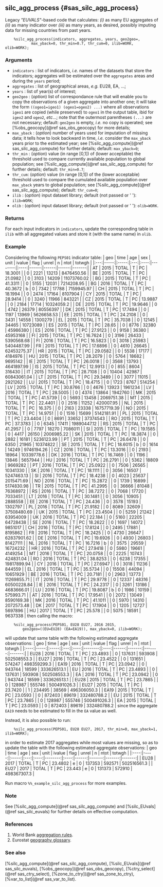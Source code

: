 ## silc_agg_process {#sas_silc_agg_process}
Legacy _"EUVALS"_-based code that calculates: _(i)_ as many EU aggregates of _(ii)_ as many 
indicator over _(iii)_ as many years, as desired, possibly imputing data for missing countries 
from past years. 

~~~sas
	%silc_agg_process(indicators, aggregates, years, geo2geo=, 
			max_yback=0, thr_min=0.7, thr_cum=0, ilib=WORK, olib=WORK);
~~~

### Arguments
* `indicators` : list of indicators, _i.e._ names of the datasets that store the indicators; 
	aggregates will be estimated over the `aggregates` areas and during the `years` period;
* `aggregates` : list of geographical areas, _e.g._ EU28, EA, ...;
* `years` : list of year(s) of interest;
* `geo2geo` : (_option_) list of correspondance rule that will enable you to copy the observations
	of a given aggregate into another one; it will take the form `((ogeo1=igeo1) (ogeo1=ogeo2) ...)`
	where all observations `igeo1` are copied (while preserved) to `ogeo1` in the output table,
	ibid for `igeo2` and `ogeo2`, _etc_...; note that the outermost parentheses `(...)` are not
	necessary; default: `geo2geo` is empty, _i.e._ no copy is operated; see 
	[%obs_geocopy](@ref sas_obs_geocopy) for more details;
* `max_yback` : (_option_) number of years used for imputation of missing data; it tells how 
	to look backward in time, _i.e._ consider the `max_yback` years prior to the estimated 
	year; see [%silc_agg_compute](@ref sas_silc_agg_compute) for further details; default: 
	`max_yback=0`; 
* `thr_min` : (_option_) value (in range [0,1]) of (lower acceptable) the threshold used to 
	compare currently available population to global population; see 
	[%silc_agg_compute](@ref sas_silc_agg_compute) for further details; default: `thr_min=0.7`; 
* `thr_cum`: (_option_) value (in range [0,1]) of the (lower acceptable) threshold used to 
	compare the cumulated available population over `max_yback` years to global population; 
	see [%silc_agg_compute](@ref sas_silc_agg_compute); default: `thr_cum=0`; 
* `ilib` : (_option_) input dataset library; default (not passed or ' '): `ilib=WORK`;
* `olib` : (_option_) input dataset library; default (not passed or ' '): `olib=WORK`.

### Returns
For each input indicators in `indicators`, update the corresponding table in `ilib` with all 
aggregated values and store it (with the same name) in `olib`. 

### Example
Considering the following `PEPS01` indicator table:
| geo | time | age   | sex | unit | ivalue  | flag | unrel | n     | ntot  | totwgh |
|:---:|-----:|:-----:|:---:|:----:|--------:|:----:|------:|------:|------:|-------:| 
| AT  | 2015 | TOTAL | T   | PC   | 18.3001 |      | 0     | 2221  | 13213 | 8476450.56  |
| BE  | 2015 | TOTAL | T   | PC   | 21.0982 |      | 0     | 3103  | 14209 | 11073760.02 |
| BG  | 2015 | TOTAL | T   | PC   | 41.3311 |      | 0     | 5155  | 12031 | 7214208.95 |
| BG  | 2016 | TOTAL | T   | PC   | 40.3672 | b    | 0     | 7342  | 17788 | 7159945.97 |
| CH  | 2015 | TOTAL | T   | PC   | 18.1994 |      | 0     | 2474  | 17164 | 8107904 |
| CY  | 2015 | TOTAL | T   | PC   | 28.9414 |      | 0     | 3240  | 11966 | 843221 |
| CZ  | 2015 | TOTAL | T   | PC   | 13.9887 |      | 0     | 2184  | 17714 | 10324059.2 |
| DE  | 2015 | TOTAL | T   | PC   | 19.9646 |      | 0     | 4742  | 26379 | 80556397   |
| DK  | 2015 | TOTAL | T   | PC   | 17.7494 |      | 0     | 1197  | 13969 | 5626658.53 |
| EE  | 2015 | TOTAL | T   | PC   | 24.2108 |      | 0     | 3431  | 14558 | 1300279 |
| EL  | 2015 | TOTAL | T   | PC   | 35.7038 |      | 0     | 12145 | 34465 | 10723089 |
| ES  | 2015 | TOTAL | T   | PC   | 28.65 	|      | 0     | 8776  | 32380 | 45986380 |
| ES  | 2016 | TOTAL | T   | PC   | 27.9123 |      | 0     | 9158  | 36380 | 45953168 |
| FI  | 2015 | TOTAL | T   | PC   | 16.7624 |      | 0     | 3196  | 26433 | 5390568.68 |
| FI  | 2016 | TOTAL | T   | PC   | 16.5823 |      | 0     | 3018  | 25983 | 5404487.99  |
| FR  | 2015 | TOTAL | T   | PC   | 17.6896 |      | 0     | 4610  | 26645 | 62453275.37 |
| HR  | 2015 | TOTAL | T   | PC   | 29.0582 |      | 0     | 5538  | 17177 | 4184976 |
| HU  | 2015 | TOTAL | T   | PC   | 28.2079 |      | 0     | 5764  | 18682 | 9695142 |
| IE  | 2015 | TOTAL | T   | PC   | 26.0018 |      | 0     | 3568  | 13793 | 4641897.99 |
| IS  | 2015 | TOTAL | T   | PC   | 12.9913 |      | 0     | 855   | 8604  | 316430 |
| IT  | 2015 | TOTAL | T   | PC   | 28.7108 |      | 0     | 10404 | 42987 | 60843061.04 |
| LT  | 2015 | TOTAL | T   | PC   | 29.3489 |      | 0     | 3077  | 11015 | 2921262      |
| LU  | 2015 | TOTAL | T   | PC   | 18.4715 |      | 0     | 1723  | 8767  | 514254 |
| LV  | 2015 | TOTAL | T   | PC   | 30.8766 |      | 0     | 4676  | 13923 | 1961234 |
| LV  | 2016 | TOTAL | T   | PC   | 28.5005 |      | 0     | 4374  | 13864 | 1942760 |
| MK  | 2015 | TOTAL | T   | PC   | 41.5739 |      | 0     | 5693  | 13458 | 2069751.38 |
| MT  | 2015 | TOTAL | T   | PC   | 22.4401 |      | 0     | 2516  | 11252 | 420007.95 |
| NL  | 2015 | TOTAL | T   | PC   | 16.375  |      | 0     | 2163  | 23338 | 16757719.39 |
| NO  | 2015 | TOTAL | T   | PC   | 14.9751 |      | 0     | 1516  | 15699 | 5142181.91  |
| PL  | 2015 | TOTAL | T   | PC   | 23.4404 |      | 0     | 8691  | 33652 | 37374543 |
| RO  | 2015 | TOTAL | T   | PC   | 37.3783 |      | 0     | 6345  | 17411 | 19890447.12 |
| RS  | 2015 | TOTAL | T   | PC   | 41.2957 |      | 0     | 7797  | 18270 | 7086011 |
| SI  | 2015 | TOTAL | T   | PC   | 19.1585 |      | 0     | 4417  | 26150 | 2006985.22 |
| SK  | 2015 | TOTAL | T   | PC   | 18.3874 |      | 0     | 2882  | 16181 | 5236123.99 |
| PT  | 2015 | TOTAL | T   | PC   | 26.6478 |      | 0     | 6350  | 21965 | 10374822 |
| SE  | 2015 | TOTAL | T   | PC   | 18.6015 | b    | 0     | 1614  | 14249 | 9746194.26 |
| CZ  | 2016 | TOTAL | T   | PC   | 13.3016 |      | 0     | 2193  | 18964 | 10339778.6 |
| DK  | 2016 | TOTAL | T   | PC   | 16.7469 |      | 0     | 1196  | 13846 | 5657944 |
| HU  | 2016 | TOTAL | T   | PC   | 26.2791 |      | 0     | 5362  | 18809 | 9669282 |
| PT  | 2016 | TOTAL | T   | PC   | 25.0922 |      | 0     | 7506  | 26565 | 10341330 |
| SK  | 2016 | TOTAL | T   | PC   | 18.1111 |      | 0     | 3056  | 16507 | 5247463.13 |
| SI  | 2016 | TOTAL | T   | PC   | 18.4238 |      | 0     | 4023  | 25637 | 2015471.69 |
| NO  | 2016 | TOTAL | T   | PC   | 15.2872 |      | 0     | 1739  | 16899 | 5174830.98 |
| TR  | 2015 | TOTAL | T   | PC   | 41.2995 |      | 0     | 36666 | 81048 | 76368972 |
| RS  | 2016 | TOTAL | T   | PC   | 38.7272 |      | 0     | 7068  | 17720 | 7033451 |
| LT  | 2016 | TOTAL | T   | PC   | 30.1481 |      | 0     | 3056  | 10905 | 2888558 |
| EE  | 2016 | TOTAL | T   | PC   | 24.436  |      | 0     | 3578  | 15193 | 1302797 |
| PL  | 2016 | TOTAL | T   | PC   | 21.9182 |      | 0     | 8089  | 32609 | 37508480.69 |
| UK  | 2015 | TOTAL | T   | PC   | 23.4504 |      | 0     | 5259  | 21242 | 63954009 |
| UK  | 2016 | TOTAL | T   | PC   | 22.184  |      | 0     | 5160  | 22205 | 64728438    |
| SE  | 2016 | TOTAL | T   | PC   | 18.2622 |      | 0     | 1697  | 14072 | 9851017 |
| CH  | 2016 | TOTAL | T   | PC   | 17.8124 |      | 0     | 2495  | 17881 | 8195862 |
| FR  | 2016 | TOTAL | T   | PC   | 18.2425 |      | 0     | 4730  | 26647 | 62837901.62 |
| DE  | 2016 | TOTAL | T   | PC   | 19.6926 |      | 0     | 4930  | 26803 | 81427111 |
| NL  | 2016 | TOTAL | T   | PC   | 16.7216 | b    | 0     | 3575  | 29559 | 16724232 |
| HR  | 2016 | TOTAL | T   | PC   | 27.9418 |      | 0     | 5980  | 19661 | 4149254 |
| MT  | 2016 | TOTAL | T   | PC   | 20.0758 |      | 0     | 2225  | 10743 | 424831.04   |
| RO  | 2016 | TOTAL | T   | PC   | 38.8253 |      | 0     | 6238  | 17355 | 19817899.94 |
| CY  | 2016 | TOTAL | T   | PC   | 27.6947 |      | 0     | 3018  | 11236 | 844559 |
| EL  | 2016 | TOTAL | T   | PC   | 35.5734 |      | 0     | 15508 | 44094 | 10651929 |
| BE  | 2016 | TOTAL | T   | PC   | 20.7181 |      | 0     | 2963  | 13773 | 11269855.71 |
| IT  | 2016 | TOTAL | T   | PC   | 29.9778 |      | 0     | 12337 | 48316 | 60500228.84 |
| IE  | 2016 | TOTAL | T   | PC   | 24.2317 |      | 0     | 3261  | 13186 | 4683666.01 |
| LU  | 2016 | TOTAL | T   | PC   | 19.8087 | b    | 0     | 1986  | 10159 | 575993.71  |
| AT  | 2016 | TOTAL | T   | PC   | 17.9541 |      | 0     | 2072  | 13049 | 8590169.38 |
| MK  | 2016 | TOTAL | T   | PC   | 41.1011 |      | 0     | 5970  | 14310 | 2072573.48 |
| DK  | 2017 | TOTAL | T   | PC   | 17.1904 |      | 0     | 1205  | 12727 | 5697896 |
| HU  | 2017 | TOTAL | T   | PC   | 25.578  |      | 0     | 5075  | 18591 | 9637338 |
then calling the macro:	

~~~sas
	%silc_agg_process(PEPS01, EU28 EU27, 2016 2015, 
		geo2geo=((EU=EU28) (EA=EA19)), max_yback=0, ilib=WORK);
~~~
will update that same table with the following estimated aggregate observations:
| geo  | time | age   | sex | unit | ivalue  | flag | unrel | n      | ntot   | totwgh |
|:----:|-----:|:-----:|:---:|:----:|--------:|:----:|------:|-------:|-------:|-------:| 
| EU28 | 2016 | TOTAL | T   | PC   | 23.4893 |      |  0    | 137631 | 593908 | 502508553.3 |
| EU27 | 2016 | TOTAL | T   | PC   | 23.4522 |      |  0    | 131651 | 574247 | 498359299.3 |
| EA19 | 2016 | TOTAL | T   | PC   | 23.0942 |      |  0    | 943744 | 18599  | 333626513.1 |
| EU   | 2016 | TOTAL | T   | PC   | 23.4893 |      |  0    | 137631 | 593908 | 502508553.3 |
| EA   | 2016 | TOTAL | T   | PC   | 23.0942 |      |  0    | 943744 | 18599  | 333626513.1 |
| EU28 | 2015 | TOTAL | T   | PC   | 23.7865 |      |  0    | 128987 | 555746 | 500491026.3 |
| EU27 | 2015 | TOTAL | T   | PC   | 23.7420 |      |  1    | 234495 | 38569  | 496306050.3 |
| EA19 | 2015 | TOTAL | T   | PC   | 23.0593 |      |  0    | 872403 | 89619  | 332480788.2 |
| EU   | 2015 | TOTAL | T   | PC   | 23.7865 |      |  0    | 128987 | 555746 | 500491026.3 |
| EA   | 2015 | TOTAL | T   | PC   | 23.0593 |      |  0    | 872403 | 89619  | 332480788.2 |
since the aggregate `EA19` needs to be estimated to fill in the `EA` value as well.  
 
Instead, it is also possible to run:
~~~sas
	%silc_agg_process(PEPS01, EU28 EU27, 2017, thr_min=0, max_yback=1, ilib=WORK);
~~~

in order to estimate 2017 aggregates while most values are missing, so as to update the table 
with the following estimated aggregate observations:
| geo  | time | age   | sex | unit | ivalue  | flag | unrel | n      | ntot   | totwgh |
|:----:|-----:|:-----:|:---:|:----:|--------:|:----:|------:|-------:|-------:|-------:| 
| EU28 | 2017 | TOTAL | T   | PC   | 23.4802 | e    | 0     | 137353 | 592571 | 502516561.3 |
| EU27 | 2017 | TOTAL | T   | PC   | 23.443	 | e    | 0     | 131373 | 572910 | 498367307.3 |

Run macro `%%_example_silc_agg_process` for more examples. 
 
### Note 
See [%silc_agg_compute](@ref sas_silc_agg_compute) and  [%silc_EUvals](@ref sas_silc_euvals)
for further details on effective computation. 
 
### References
1. World Bank [aggregation rules](http://data.worldbank.org/about/data-overview/methodologies).
2. Eurostat [geography glossary](http://ec.europa.eu/eurostat/statistics-explained/index.php/Category:Geography_glossary).

### See also
[%silc_agg_compute](@ref sas_silc_agg_compute), [%silc_EUvals](@ref sas_silc_euvals), 
[%obs_geocopy](@ref sas_obs_geocopy), [%ctry_select](@ref sas_ctry_select), 
[%zone_to_ctry](@ref sas_zone_to_ctry), [%var_to_list](@ref sas_var_to_list).
